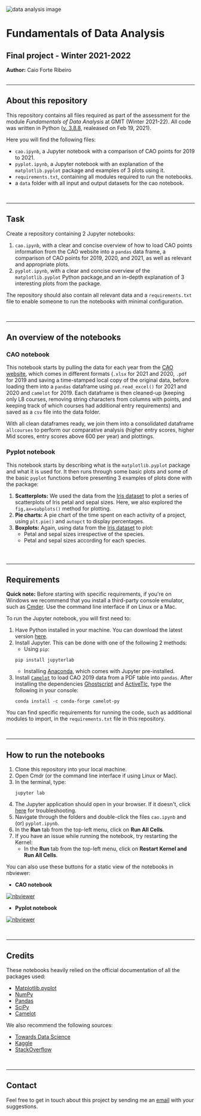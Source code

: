 ![data analysis image](https://learn.g2.com/hubfs/Imported%20sitepage%20images/1ZB5giUShe0gw9a6L69qAgsd7wKTQ60ZRoJC5Xq3BIXS517sL6i6mnkAN9khqnaIGzE6FASAusRr7w=w1439-h786.png)
# Fundamentals of Data Analysis
## Final project - Winter 2021-2022

**Author:** Caio Forte Ribeiro
<br><br>

***
## About this repository

This repository contains all files required as part of the assessment for the module *Fundamentals of Data Analysis* at GMIT (Winter 2021-22). All code was written in Python ([v. 3.8.8](https://www.python.org/downloads/release/python-388/), realeased on Feb 19, 2021).

Here you will find the following files:
* `cao.ipynb`, a Jupyter notebook with a comparison of CAO points for 2019 to 2021.
* `pyplot.ipynb`, a Jupyter notebook with an explanation of the `matplotlib.pyplot` package and examples of 3 plots using it.
* `requirements.txt`, containing all modules required to run the notebooks.
* a `data` folder with all input and output datasets for the cao notebook.

<br>

***
## Task
Create a repository containing 2 Jupyter notebooks:
1. `cao.ipynb`, with a clear and concise overview of how to load CAO points information from the CAO website into a `pandas` data frame, a comparison of CAO points for 2019, 2020, and 2021, as well as relevant and appropriate plots.
2. `pyplot.ipynb`, with a clear and concise overview of the `matplotlib.pyplot` Python package,and an in-depth explanation of 3 interesting plots from the package.

The repository should also contain all relevant data and a `requirements.txt` file to enable someone to run the notebooks with minimal configuration.

<br>

***
## An overview of the notebooks
### CAO notebook
This notebook starts by pulling the data for each year from the [CAO website](https://www.cao.ie/), which comes in different formats (`.xlsx` for 2021 and 2020, `.pdf` for 2019 and saving a time-stamped local copy of the original data, before loading them into a `pandas` dataframe using `pd.read_excel()` for 2021 and 2020 and `camelot` for 2019. Each dataframe is then cleaned-up (keeping only L8 courses, removing string characters from columns with points, and keeping track of which courses had additional entry requirements) and saved as a `csv` file into the data folder.

With all clean dataframes ready, we join them into a consolidated dataframe `allcourses` to perform our comparative analysis (higher entry scores, higher Mid scores, entry scores above 600 per year) and plottings.

### Pyplot notebook
This notebook starts by describing what is the `matplotlib.pyplot` package and what it is used for. It then runs through some basic plots and some of the basic `pyplot` functions before presenting 3 examples of plots done with the package:
1. **Scatterplots:** We used the data from the [Iris dataset](https://archive.ics.uci.edu/ml/machine-learning-databases/iris/iris.data) to plot a series of scatterplots of Iris petal and sepal sizes. Here, we also explored the `fig,ax=subplots()` method for plotting.
2. **Pie charts:** A pie chart of the time spent on each activity of a project, using `plt.pie()` and `autopct` to display percentages.
3. **Boxplots:** Again, using data from the [Iris dataset](https://archive.ics.uci.edu/ml/machine-learning-databases/iris/iris.data) to plot:
   * Petal and sepal sizes irrespective of the species.
   * Petal and sepal sizes according for each species.


###


<br>

***
## Requirements
**Quick note:** Before starting with specific requirements, if you're on Windows we recommend that you install a third-party console emulator, such as [Cmder](https://cmder.net/). Use the command line interface if on Linux or a Mac.

To run the Jupyter notebook, you will first need to:
1. Have Python installed in your machine. You can download the latest version [here](https://www.python.org/downloads/).
2. Install Jupyter. This can be done with one of the following 2 methods:
   * Using `pip`: 
   ```
   pip install jupyterlab
   ```
   * Installing [Anaconda](https://docs.anaconda.com/anaconda/install/), which comes with Jupyter pre-installed.
3. Install [`Camelot`](https://camelot-py.readthedocs.io/en/master/user/install.html#install) to load CAO 2019 data from a PDF table into `pandas`. After installing the dependencies [Ghostscript](https://ghostscript.com/releases/gsdnld.html) and [ActiveTlc](https://www.activestate.com/products/tcl/#how-do-i-download-tcl-for-windows-linux-or-mac), type the following in your console:
   ```
   conda install -c conda-forge camelot-py
   ```


You can find specific requirements for running the code, such as additional modules to import, in the `requirements.txt` file in this repository.


<br>

***
## How to run the notebooks
1. Clone this repository into your local machine.
2. Open Cmdr (or the command line interface if using Linux or Mac).
3. In the terminal, type:
    ```
    jupyter lab
    ```
4. The Jupyter application should open in your browser. If it doesn't, click [here](https://jupyter-notebook.readthedocs.io/en/stable/troubleshooting.html) for troubleshooting.
5. Navigate through the folders and double-click the files `cao.ipynb` and (or) `pyplot.ipynb`.
6. In the **Run** tab from the top-left menu, click on **Run All Cells**.
7. If you have an issue while running the notebook, try restarting the Kernel:
   * In the **Run** tab from the top-left menu, click on **Restart Kernel and Run All Cells**.

You can also use these buttons for a static view of the notebooks in nbviewer:

* **CAO notebook**

[![nbviewer](https://raw.githubusercontent.com/jupyter/design/master/logos/Badges/nbviewer_badge.svg)](https://nbviewer.org/github/caioforteribeiro/fundamentals_data_analysis/blob/main/cao.ipynb)

* **Pyplot notebook**

[![nbviewer](https://raw.githubusercontent.com/jupyter/design/master/logos/Badges/nbviewer_badge.svg)](https://nbviewer.org/github/caioforteribeiro/fundamentals_data_analysis/blob/main/pyplot.ipynb)

<br>


***
## Credits
These notebooks heavily relied on the official documentation of all the packages used:

* [Matplotlib.pyplot](https://matplotlib.org/stable/api/_as_gen/matplotlib.pyplot.html)
* [NumPy](https://numpy.org/doc/stable/user/index.html#user)
* [Pandas](https://pandas.pydata.org/docs/user_guide/index.html#user-guide)
* [SciPy](https://docs.scipy.org/doc/scipy/tutorial/index.html)
* [Camelot](https://camelot-py.readthedocs.io/en/master/user/quickstart.html)

We also recommend the following sources:

* [Towards Data Science](https://towardsdatascience.com/)
* [Kaggle](https://www.kaggle.com/)
* [StackOverflow](https://stackoverflow.com/)


<br>

***
## Contact
Feel free to get in touch about this project by sending me an [email](mailto:G00398262@gmit.ie) with your suggestions. 

